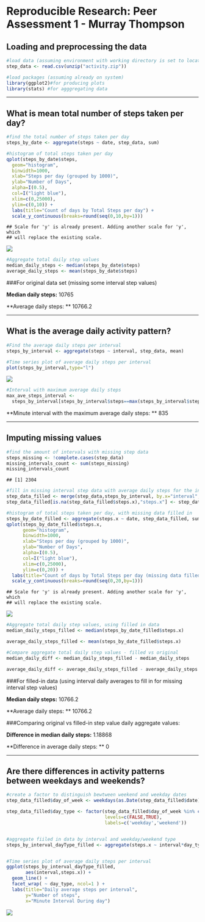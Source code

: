 # Reproducible Research: Peer Assessment 1 - Murray Thompson



## Loading and preprocessing the data


```r
#load data (assuming environment with working directory is set to location with source file)
step_data <- read.csv(unzip("activity.zip"))

#load packages (assuming already on system)
library(ggplot2)#for producing plots
library(stats) #for agggregating data
```


----------

## What is mean total number of steps taken per day?


```r
#find the total number of steps taken per day
steps_by_date <- aggregate(steps ~ date, step_data, sum)

#histogram of total steps taken per day
qplot(steps_by_date$steps, 
  geom="histogram", 
  binwidth=1000, 
  xlab="Steps per day (grouped by 1000)", 
  ylab="Number of Days", 
  alpha=I(0.5), 
  col=I("light blue"), 
  xlim=c(0,25000), 
  ylim=c(0,10)) +
  labs(title="Count of days by Total Steps per day") +
  scale_y_continuous(breaks=round(seq(0,10,by=1)))
```

```
## Scale for 'y' is already present. Adding another scale for 'y', which
## will replace the existing scale.
```

![](PA1_template_files/figure-html/unnamed-chunk-2-1.png)<!-- -->

```r
#Aggregate total daily step values 
median_daily_steps <- median(steps_by_date$steps)
average_daily_steps <- mean(steps_by_date$steps)
```

###For original data set 
(missing some interval step values)

**Median daily steps:** 10765

**Average daily steps: ** 10766.2



----------

## What is the average daily activity pattern?


```r
#Find the average daily steps per interval
steps_by_interval <- aggregate(steps ~ interval, step_data, mean)

#Time series plot of average daily steps per interval
plot(steps_by_interval,type="l")
```

![](PA1_template_files/figure-html/unnamed-chunk-3-1.png)<!-- -->

```r
#Interval with maximum average daily steps
max_ave_steps_interval <- 
  steps_by_interval[steps_by_interval$steps==max(steps_by_interval$steps), "interval"]
```


**Minute interval with the maximum average daily steps: ** 835


----------

## Imputing missing values


```r
#find the amount of intervals with missing step data
steps_missing <- !complete.cases(step_data)
missing_intervals_count <- sum(steps_missing)
missing_intervals_count
```

```
## [1] 2304
```

```r
#fill in missing interval step data with average daily steps for the interval
step_data_filled <- merge(step_data,steps_by_interval, by.x="interval", by.y="interval")
step_data_filled[is.na(step_data_filled$steps.x),"steps.x"] <- step_data_filled[is.na(step_data_filled$steps.x),"steps.y"]

#histogram of total steps taken per day, with missing data filled in
steps_by_date_filled <- aggregate(steps.x ~ date, step_data_filled, sum)
qplot(steps_by_date_filled$steps.x, 
      geom="histogram", 
      binwidth=1000, 
      xlab="Steps per day (grouped by 1000)", 
      ylab="Number of Days", 
      alpha=I(0.5), 
      col=I("light blue"), 
      xlim=c(0,25000), 
      ylim=c(0,20)) + 
  labs(title="Count of days by Total Steps per day (missing data filled in with interval daily average value)") +
  scale_y_continuous(breaks=round(seq(0,20,by=1)))
```

```
## Scale for 'y' is already present. Adding another scale for 'y', which
## will replace the existing scale.
```

![](PA1_template_files/figure-html/unnamed-chunk-4-1.png)<!-- -->

```r
#Aggregate total daily step values, using filled in data
median_daily_steps_filled <- median(steps_by_date_filled$steps.x)

average_daily_steps_filled <- mean(steps_by_date_filled$steps.x)

#Compare aggregate total daily step values - filled vs original
median_daily_diff <- median_daily_steps_filled - median_daily_steps 

average_daily_diff <- average_daily_steps_filled - average_daily_steps 
```


###For filled-in data 
(using interval daily averages to fill in for missing interval step values)

**Median daily steps:** 10766.2

**Average daily steps: ** 10766.2


###Comparing original vs filled-in step value daily aggregate values:

**Difference in median daily steps:** 1.18868

**Difference in average daily steps: ** 0



----------

## Are there differences in activity patterns between weekdays and weekends?


```r
#create a factor to distinguish bewtween weekend and weekday dates
step_data_filled$day_of_week <- weekdays(as.Date(step_data_filled$date))

step_data_filled$day_type <- factor(step_data_filled$day_of_week %in% c("Saturday", "Sunday"), 
                                    levels=c(FALSE,TRUE), 
                                    labels=c('weekday','weekend'))


#aggregate fiiled in data by interval and weekday/weekend type
steps_by_interval_dayType_filled <- aggregate(steps.x ~ interval*day_type, step_data_filled, mean)


#Time series plot of average daily steps per interval
ggplot(steps_by_interval_dayType_filled, 
       aes(interval,steps.x)) +
  geom_line() + 
  facet_wrap( ~ day_type, ncol=1 ) + 
  labs(title="Daily average steps per interval", 
       y="Number of steps", 
       x="Minute Interval During day")
```

![](PA1_template_files/figure-html/unnamed-chunk-5-1.png)<!-- -->

